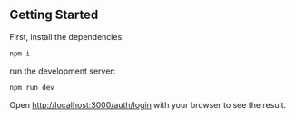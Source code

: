 ## Getting Started

First, install the dependencies:
```bash
npm i
```

run the development server:
```bash
npm run dev
```

Open [http://localhost:3000/auth/login](http://localhost:3000/auth/login) with your browser to see the result.
